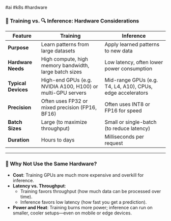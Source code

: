 #ai #k8s #hardware

### 🔁 Training vs. 🔍 Inference: Hardware Considerations

|Feature|Training|Inference|
|---|---|---|
|**Purpose**|Learn patterns from large datasets|Apply learned patterns to new data|
|**Hardware Needs**|High compute, high memory bandwidth, large batch sizes|Low latency, often lower power consumption|
|**Typical Devices**|High-end GPUs (e.g. NVIDIA A100, H100) or multi-GPU servers|Mid-range GPUs (e.g. T4, L4, A10), CPUs, edge accelerators|
|**Precision**|Often uses FP32 or mixed precision (FP16, BF16)|Often uses INT8 or FP16 for speed|
|**Batch Sizes**|Large (to maximize throughput)|Small or single-batch (to reduce latency)|
|**Duration**|Hours to days|Milliseconds per request|

---

### 🧠 Why Not Use the Same Hardware?

- **Cost**: Training GPUs are much more expensive and overkill for inference.
- **Latency vs. Throughput**:
    - Training favors throughput (how much data can be processed over time).
    - Inference favors low latency (how fast you get a prediction).
- **Power and Heat**: Training burns more power; inference can run on smaller, cooler setups—even on mobile or edge devices.